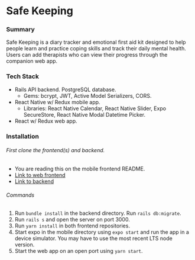 # Safe Keeping

### Summary

Safe Keeping is a diary tracker and emotional first aid kit designed to help people learn and practice coping skills and track their daily mental health. 
Users can add therapists who can view their progress through the companion web app.

### Tech Stack
* Rails API backend. PostgreSQL database.
  * Gems: bcrypt, JWT, Active Model Serializers, CORS.
* React Native w/ Redux mobile app.
  * Libraries: React Native Calendar, React Native Slider, Expo SecureStore, React Native Modal Datetime Picker.
* React w/ Redux web app.

### Installation
###### First clone the frontend(s) and backend.
- You are reading this on the mobile frontend README.
- [Link to web frontend](https://github.com/blobbyblobfish/safe-keeping-frontend-web)
- [Link to backend](https://github.com/blobbyblobfish/safe-keeping-backend)

###### Commands
1. Run `bundle install` in the backend directory. Run `rails db:migrate`.
2. Run `rails s` and open the server on port 3000.
3. Run `yarn install` in both frontend repositories.
4. Start expo in the mobile directory using `expo start` and run the app in a device simulator. You may have to use the most recent LTS node version.
5. Start the web app on an open port using `yarn start`.
